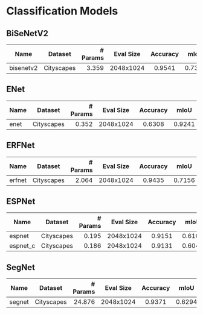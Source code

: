 # Classification Models

## BiSeNetV2

| Name      | Dataset    | # Params | Eval Size | Accuracy |  mIoU  | Weight                                                                            |
| --------- | ---------- | -------: | --------- | :------: | :----: | --------------------------------------------------------------------------------- |
| bisenetv2 | Cityscapes |    3.359 | 2048x1024 |  0.9541  | 0.7398 | [weight](https://files.deeplar.tk/ark-weights/bisenetv2-cityscapes-b7183974cf.pt) |

## ENet

| Name | Dataset    | # Params | Eval Size | Accuracy |  mIoU  | Weight                                                                       |
| ---- | ---------- | -------: | --------- | :------: | :----: | ---------------------------------------------------------------------------- |
| enet | Cityscapes |    0.352 | 2048x1024 |  0.6308  | 0.9241 | [weight](https://files.deeplar.tk/ark-weights/enet-cityscapes-6595aaed11.pt) |

## ERFNet

| Name   | Dataset    | # Params | Eval Size | Accuracy |  mIoU  | Weight                                                                         |
| ------ | ---------- | -------: | --------- | :------: | :----: | ------------------------------------------------------------------------------ |
| erfnet | Cityscapes |    2.064 | 2048x1024 |  0.9435  | 0.7156 | [weight](https://files.deeplar.tk/ark-weights/erfnet-cityscapes-ab3fd024d4.pt) |

## ESPNet

| Name     | Dataset    | # Params | Eval Size | Accuracy |  mIoU  | Weight                                                                           |
| -------- | ---------- | -------: | --------- | :------: | :----: | -------------------------------------------------------------------------------- |
| espnet   | Cityscapes |    0.195 | 2048x1024 |  0.9151  | 0.6101 | [weight](https://files.deeplar.tk/ark-weights/espnet-cityscapes-d6791c4598.pt)   |
| espnet_c | Cityscapes |    0.186 | 2048x1024 |  0.9131  | 0.6043 | [weight](https://files.deeplar.tk/ark-weights/espnet_c-cityscapes-1f76fe4247.pt) |

## SegNet

| Name   | Dataset    | # Params | Eval Size | Accuracy |  mIoU  | Weight                                                                         |
| ------ | ---------- | -------: | --------- | :------: | :----: | ------------------------------------------------------------------------------ |
| segnet | Cityscapes |   24.876 | 2048x1024 |  0.9371  | 0.6294 | [weight](https://files.deeplar.tk/ark-weights/segnet-cityscapes-2770978b16.pt) |
